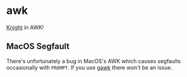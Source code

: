 # awk
[Knight](https://github.com/knight-lang/knight-lang) in AWK!

## MacOS Segfault
There's unfortunately a bug in MacOS's AWK which causes segfaults occasionally with `PROMPT`. If you use [gawk](https://www.gnu.org/software/gawk/) there won't be an issue.

